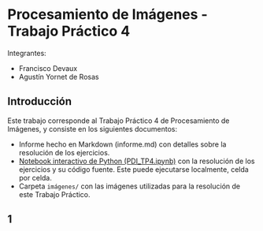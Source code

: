 # Procesamiento de Imágenes - Trabajo Práctico 4
Integrantes:
- Francisco Devaux
- Agustín Yornet de Rosas

## Introducción
Este trabajo corresponde al Trabajo Práctico 4 de Procesamiento de Imágenes, y consiste en los siguientes documentos:

- Informe hecho en Markdown (informe.md) con detalles sobre la resolución de los ejercicios.
- [Notebook interactivo de Python (PDI_TP4.ipynb)](PDI_TP5.ipynb) con la resolución de los ejercicios y su código fuente. Este puede ejecutarse localmente, celda por celda.
- Carpeta `imágenes/` con las imágenes utilizadas para la resolución de este Trabajo Práctico.


## 1
